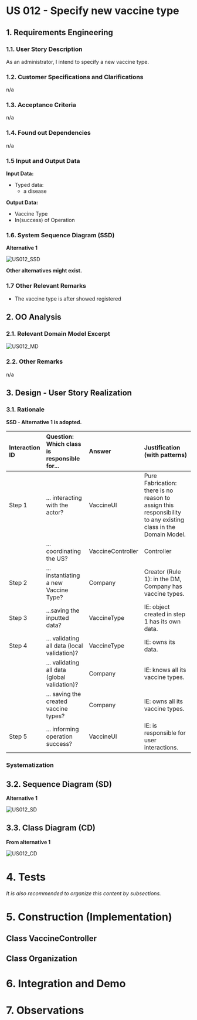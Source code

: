 # US 012 - Specify new vaccine type

## 1. Requirements Engineering


### 1.1. User Story Description


As an administrator, I intend to specify a new vaccine type.

### 1.2. Customer Specifications and Clarifications

n/a

### 1.3. Acceptance Criteria
n/a

### 1.4. Found out Dependencies

n/a

### 1.5 Input and Output Data


**Input Data:**

* Typed data:
    * a disease
    


**Output Data:**

* Vaccine Type
* In(success) of Operation

### 1.6. System Sequence Diagram (SSD)

**Alternative 1**

![US012_SSD](US012_SSD.svg)

**Other alternatives might exist.**

### 1.7 Other Relevant Remarks

* The vaccine type is after showed registered


## 2. OO Analysis

### 2.1. Relevant Domain Model Excerpt 

![US012_MD](US012_MD.svg)

### 2.2. Other Remarks

n/a


## 3. Design - User Story Realization 

### 3.1. Rationale

**SSD - Alternative 1 is adopted.**

| Interaction ID | Question: Which class is responsible for...   | Answer            | Justification (with patterns)                                                                                 |
|:-------------  |:----------------------------------------------|:------------------|:--------------------------------------------------------------------------------------------------------------|
| Step 1  		 | 	... interacting with the actor?              | VaccineUI         | Pure Fabrication: there is no reason to assign this responsibility to any existing class in the Domain Model. |
|			  		 | 	... coordinating the US?                     | VaccineController | Controller                                                                                                    |
| Step 2		  		 | 	... instantiating a new Vaccine Type?        | Company           | Creator (Rule 1): in the DM, Company has vaccine types.                                                       |
| Step 3  		 | 	...saving the inputted data?                 | VaccineType       | IE: object created in step 1 has its own data.                                                                |								 |             |                              |              
| Step 4 		 | 	... validating all data (local validation)?  | VaccineType       | IE: owns its data.                                                                                            | 
| 			  		 | 	... validating all data (global validation)? | Company           | IE: knows all its vaccine types.                                                                              | 
| 			  		 | 	... saving the created vaccine types?        | Company           | IE: owns all its vaccine types.                                                                                       | 
|Step 5		 | 	... informing operation success?             | VaccineUI         | IE: is responsible for user interactions.                                                                     | 


### Systematization ##




## 3.2. Sequence Diagram (SD)

**Alternative 1**

![US012_SD](US012_SD.svg)


## 3.3. Class Diagram (CD)

**From alternative 1**

![US012_CD](US012_CD.svg)

# 4. Tests 




*It is also recommended to organize this content by subsections.* 

# 5. Construction (Implementation)


## Class VaccineController 



## Class Organization




# 6. Integration and Demo 



# 7. Observations







